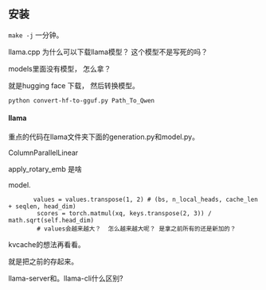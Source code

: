 

## 安装

`make -j` 一分钟。 





llama.cpp 为什么可以下载llama模型？ 这个模型不是写死的吗？ 

models里面没有模型， 怎么拿？ 

就是hugging face 下载， 然后转换模型。 

```
python convert-hf-to-gguf.py Path_To_Qwen
```





#### llama

重点的代码在llama文件夹下面的generation.py和model.py。

ColumnParallelLinear

apply_rotary_emb 是啥 



model.

```
       values = values.transpose(1, 2) # (bs, n_local_heads, cache_len + seqlen, head_dim)
        scores = torch.matmul(xq, keys.transpose(2, 3)) / math.sqrt(self.head_dim)
        # values会越来越大？  怎么越来越大呢？ 是拿之前所有的还是新加的？ 
```



kvcache的想法再看看。 

就是把之前的存起来。 

llama-server和。llama-cli什么区别? 